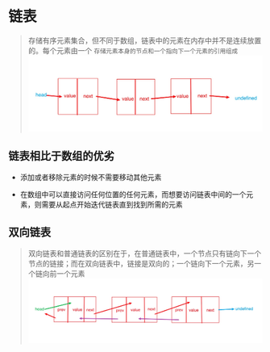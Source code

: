# 链表

> 存储有序元素集合，但不同于数组，链表中的元素在内存中并不是连续放置的。每个元素由一个 `存储元素本身的节点和一个指向下一个元素的引用组成`
![Image text](./images/linked.jpg)

## 链表相比于数组的优劣

- 添加或者移除元素的时候不需要移动其他元素

- 在数组中可以直接访问任何位置的任何元素，而想要访问链表中间的一个元素，则需要从起点开始迭代链表直到找到所需的元素

## 双向链表

> 双向链表和普通链表的区别在于，在普通链表中，一个节点只有链向下一个节点的链接；而在双向链表中，链接是双向的；一个链向下一个元素，另一个链向前一个元素
![image text](./images/doubleLinked.jpg)